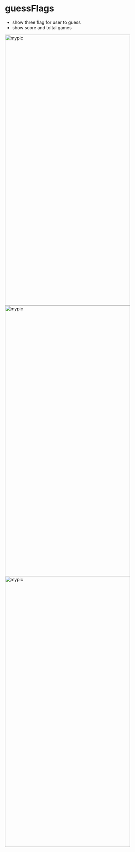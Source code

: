 # guessFlags
- show three flag for user to guess
- show score and toltal games

<img src="https://user-images.githubusercontent.com/12805768/221959491-ee88ab99-abe4-4224-9583-252ff27bc3a8.png" alt="mypic" style="width:400px; height:868px"/>
<img src="https://user-images.githubusercontent.com/12805768/221959879-6438d09c-3d5a-433e-bf18-db54764a6778.png" alt="mypic" style="width:400px; height:868px"/>
<img src="https://user-images.githubusercontent.com/12805768/221960031-f0acac55-898a-4d82-a216-c01cb69ff097.png" alt="mypic" style="width:400px; height:868px"/>
